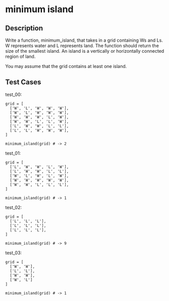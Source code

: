 # minimum island

## Description

Write a function, minimum_island, that takes in a grid containing Ws and Ls. W represents water and L represents land. The function should return the size of the smallest island. An island is a vertically or horizontally connected region of land.

You may assume that the grid contains at least one island.

## Test Cases

test_00:

```text
grid = [
  ['W', 'L', 'W', 'W', 'W'],
  ['W', 'L', 'W', 'W', 'W'],
  ['W', 'W', 'W', 'L', 'W'],
  ['W', 'W', 'L', 'L', 'W'],
  ['L', 'W', 'W', 'L', 'L'],
  ['L', 'L', 'W', 'W', 'W'],
]

minimum_island(grid) # -> 2
```

test_01:

```text
grid = [
  ['L', 'W', 'W', 'L', 'W'],
  ['L', 'W', 'W', 'L', 'L'],
  ['W', 'L', 'W', 'L', 'W'],
  ['W', 'W', 'W', 'W', 'W'],
  ['W', 'W', 'L', 'L', 'L'],
]

minimum_island(grid) # -> 1
```

test_02:

```text
grid = [
  ['L', 'L', 'L'],
  ['L', 'L', 'L'],
  ['L', 'L', 'L'],
]

minimum_island(grid) # -> 9
```

test_03:

```text
grid = [
  ['W', 'W'],
  ['L', 'L'],
  ['W', 'W'],
  ['W', 'L']
]

minimum_island(grid) # -> 1
```
